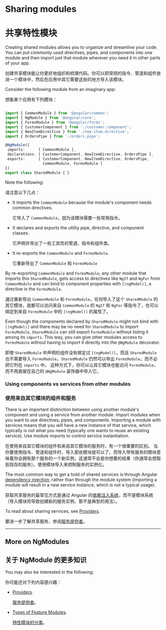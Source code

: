 # Sharing modules

# 共享特性模块

Creating shared modules allows you to organize and streamline your code. You can put commonly
used directives, pipes, and components into one module and then import just that module wherever
you need it in other parts of your app.

创建共享模块能让你更好地组织和梳理代码。你可以把常用的指令、管道和组件放进一个模块中，然后在应用中其它需要这些的地方导入该模块。

Consider the following module from an imaginary app:

想象某个应用有下列模块：

```typescript

import { CommonModule } from '@angular/common';
import { NgModule } from '@angular/core';
import { FormsModule } from '@angular/forms';
import { CustomerComponent } from './customer.component';
import { NewItemDirective } from './new-item.directive';
import { OrdersPipe } from './orders.pipe';

@NgModule({
 imports:      [ CommonModule ],
 declarations: [ CustomerComponent, NewItemDirective, OrdersPipe ],
 exports:      [ CustomerComponent, NewItemDirective, OrdersPipe,
                 CommonModule, FormsModule ]
})
export class SharedModule { }

```

Note the following:

请注意以下几点：

* It imports the `CommonModule` because the module's component needs common directives.

   它导入了 `CommonModule`，因为该模块需要一些常用指令。

* It declares and exports the utility pipe, directive, and component classes.

   它声明并导出了一些工具性的管道、指令和组件类。

* It re-exports the `CommonModule` and `FormsModule`.

   它重新导出了 `CommonModule` 和 `FormsModule`

By re-exporting `CommonModule` and `FormsModule`, any other module that imports this
`SharedModule`, gets access to directives like `NgIf` and `NgFor` from `CommonModule`
and can bind to component properties with `[(ngModel)]`, a directive in the `FormsModule`.

通过重新导出 `CommonModule` 和 `FormsModule`，任何导入了这个 `SharedModule` 的其它模块，就都可以访问来自 `CommonModule` 的 `NgIf` 和 `NgFor` 等指令了，也可以绑定到来自 `FormsModule` 中的 `[(ngModel)]` 的属性了。

Even though the components declared by `SharedModule` might not bind
with `[(ngModel)]` and there may be no need for `SharedModule`
to import `FormsModule`, `SharedModule` can still export
`FormsModule` without listing it among its `imports`. This
way, you can give other modules access to `FormsModule` without
having to import it directly into the `@NgModule` decorator.

即使 `SharedModule` 中声明的组件没有绑定过 `[(ngModel)]`，而且 `SharedModule` 也不需要导入 `FormsModule`，`SharedModule` 仍然可以导出 `FormsModule`，而不必把它列在 `imports` 中。
这种方式下，你可以让其它模块也能访问 `FormsModule`，而不用直接在自己的 `@NgModule` 装饰器中导入它。

### Using components vs services from other modules

### 使用来自其它模块的组件和服务

There is an important distinction between using another module's component and
using a service from another module. Import modules when you want to use
directives, pipes, and components. Importing a module with services means that you will have a new instance of that service, which typically is not what you need (typically one wants to reuse an existing service). Use module imports to control service instantiation.

在使用来自其它模块的组件和来自其它模块的服务时，有一个很重要的区别。
当你要使用指令、管道和组件时，导入那些模块就可以了。而导入带有服务的模块意味着你会拥有那个服务的一个新实例，这通常不会是你想要的结果（你通常会想取到现存的服务）。使用模块导入来控制服务的实例化。

The most common way to get a hold of shared services is through Angular
[dependency injection](guide/dependency-injection), rather than through the module system (importing a module will result in a new service instance, which is not a typical usage).

获取共享服务的最常见方式是通过 Angular 的[依赖注入系统](guide/dependency-injection)，而不是模块系统（导入模块将导致创建新的服务实例，那不是典型的用法）。

To read about sharing services, see [Providers](guide/providers).

要进一步了解共享服务，参阅[服务提供者](guide/providers)。

<hr />

## More on NgModules

## 关于 NgModule 的更多知识

You may also be interested in the following:

你可能还对下列内容感兴趣：

* [Providers](guide/providers).

   [服务提供者](guide/providers)。

* [Types of Feature Modules](guide/module-types).

   [特性模块的分类](guide/module-types)。
